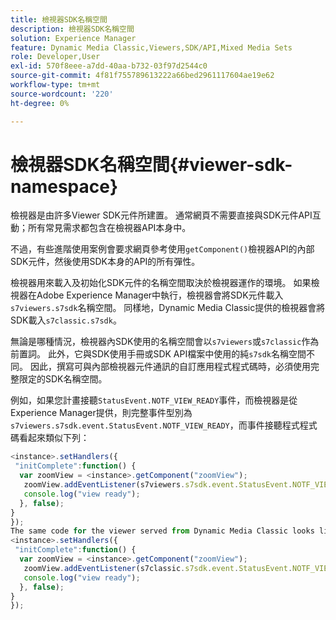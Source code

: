 ```yaml
---
title: 檢視器SDK名稱空間
description: 檢視器SDK名稱空間
solution: Experience Manager
feature: Dynamic Media Classic,Viewers,SDK/API,Mixed Media Sets
role: Developer,User
exl-id: 570f8eee-a7dd-40aa-b732-03f97d2544c0
source-git-commit: 4f81f755789613222a66bed2961117604ae19e62
workflow-type: tm+mt
source-wordcount: '220'
ht-degree: 0%

---
```


# 檢視器SDK名稱空間{#viewer-sdk-namespace}

檢視器是由許多Viewer SDK元件所建置。 通常網頁不需要直接與SDK元件API互動；所有常見需求都包含在檢視器API本身中。

不過，有些進階使用案例會要求網頁參考使用`getComponent()`檢視器API的內部SDK元件，然後使用SDK本身的API的所有彈性。

檢視器用來載入及初始化SDK元件的名稱空間取決於檢視器運作的環境。 如果檢視器在Adobe Experience Manager中執行，檢視器會將SDK元件載入`s7viewers.s7sdk`名稱空間。 同樣地，Dynamic Media Classic提供的檢視器會將SDK載入`s7classic.s7sdk`。

無論是哪種情況，檢視器內SDK使用的名稱空間會以`s7viewers`或`s7classic`作為前置詞。 此外，它與SDK使用手冊或SDK API檔案中使用的純`s7sdk`名稱空間不同。 因此，撰寫可與內部檢視器元件通訊的自訂應用程式程式碼時，必須使用完整限定的SDK名稱空間。

例如，如果您計畫接聽`StatusEvent.NOTF_VIEW_READY`事件，而檢視器是從Experience Manager提供，則完整事件型別為`s7viewers.s7sdk.event.StatusEvent.NOTF_VIEW_READY`，而事件接聽程式程式碼看起來類似下列：

```javascript {.line-numbers}
<instance>.setHandlers({ 
 "initComplete":function() { 
  var zoomView = <instance>.getComponent("zoomView"); 
   zoomView.addEventListener(s7viewers.s7sdk.event.StatusEvent.NOTF_VIEW_READY, function(e) { 
   console.log("view ready"); 
  }, false); 
} 
}); 
The same code for the viewer served from Dynamic Media Classic looks like the following: 
<instance>.setHandlers({ 
 "initComplete":function() { 
  var zoomView = <instance>.getComponent("zoomView"); 
   zoomView.addEventListener(s7classic.s7sdk.event.StatusEvent.NOTF_VIEW_READY, function(e) { 
   console.log("view ready"); 
  }, false); 
} 
});
```
